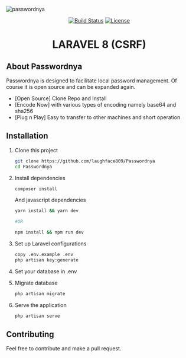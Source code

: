 ![passwordnya](https://user-images.githubusercontent.com/59151948/116514058-10624500-a8fd-11eb-9030-c052673a3634.png)

<p align="center">
<a href="https://travis-ci.org/laravel/framework"><img src="https://travis-ci.org/laravel/framework.svg" alt="Build Status"></a>
<a href="https://packagist.org/packages/laravel/framework"><img src="https://img.shields.io/packagist/l/laravel/framework" alt="License"></a>
</p>

<h1 align="center">LARAVEL 8 (CSRF)</h1>

## About Passwordnya

Passwordnya is designed to facilitate local password management. Of course it is open source and can be expanded again.

- [Open Source] Clone Repo and Install 
- [Encode Now] with various types of encoding namely base64 and sha256
- [Plug n Play] Easy to transfer to other machines and short operation


## Installation
1. Clone this project
    ```bash
    git clone https://github.com/laughface809/Passwordnya
    cd Passwordnya
    ```
2. Install dependencies
    ```bash
    composer install
    ```
    And javascript dependencies
    ```bash
    yarn install && yarn dev

    #OR

    npm install && npm run dev
    ```

3. Set up Laravel configurations
    ```bash
    copy .env.example .env
    php artisan key:generate
    ```

4. Set your database in .env

5. Migrate database
    ```bash
    php artisan migrate
    ```

6. Serve the application
    ```bash
    php artisan serve
    ```

## Contributing
Feel free to contribute and make a pull request.
